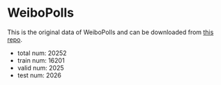 # WeiboPolls

This is the original data of WeiboPolls and can be downloaded from [this repo](https://github.com/polyusmart/Poll-Question-Generation/tree/main/data/Weibo).

- total num: 20252
- train num: 16201
- valid num: 2025
- test num: 2026